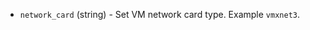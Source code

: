 <!-- Code generated from the comments of the NIC struct in builder/vsphere/iso/step_create.go; DO NOT EDIT MANUALLY -->

-   `network_card` (string) - Set VM network card type. Example `vmxnet3`.
    